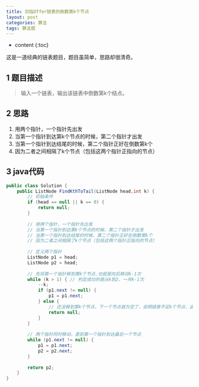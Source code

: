 ```yaml
---
title: 剑指Offer链表的倒数第k个节点
layout: post
categories: 算法
tags: 算法题
---
```

* content
{:toc}


这是一道经典的链表题目，题目虽简单，思路却很清奇。



## 1 题目描述

> 输入一个链表，输出该链表中倒数第k个结点。



## 2 思路

1. 用两个指针，一个指针先出发
2. 当第一个指针到达第k个节点的时候，第二个指针才出发
3. 当第一个指针到达结尾的时候，第二个指针正好在倒数第k个
4. 因为二者之间相隔了k个节点（包括这两个指针正指向的节点）



## 3 java代码

```java
public class Solution {
    public ListNode FindKthToTail(ListNode head,int k) {
        // 初始条件
        if (head == null || k == 0) {
            return null;
        }
        
        // 用两个指针，一个指针先出发
        // 当第一个指针到达第k个节点的时候，第二个指针才出发
        // 当第一个指针到达结尾的时候，第二个指针正好在倒数第k个
        // 因为二者之间相隔了k个节点（包括这两个指针正指向的节点）
        
        // 定义两个指针
        ListNode p1 = head;
        ListNode p2 = head;
        
        // 先将第一个指针移到第k个节点,也就是向后移动k-1次
        while (k > 1) { // 判定成功的是从k到2，一共k-1次
            --k;
            if (p1.next != null) {
                p1 = p1.next;
            } else {
                // 还没移到第k个节点，下一个节点就为空了，说明链表不足k个节点，返回null
                return null;
            }
        }
        
        // 两个指针同时移动，直到第一个指针到达最后一个节点
        while (p1.next != null) {
            p1 = p1.next;
            p2 = p2.next;
        }
        
        return p2;
    }
}
```

